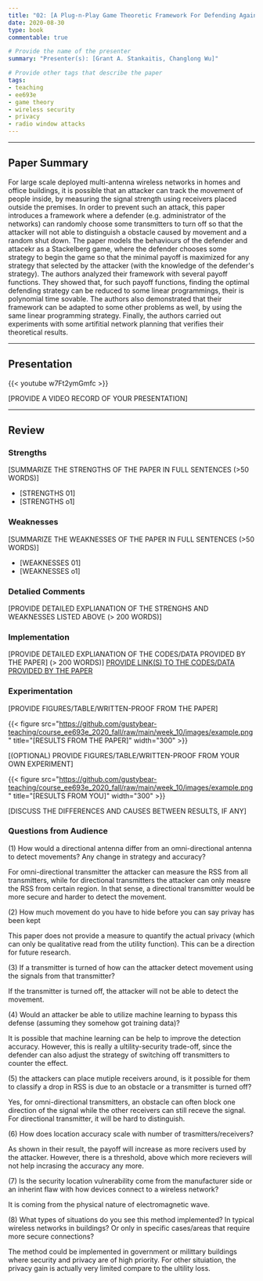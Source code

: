 ```yaml
---
title: "02: [A Plug-n-Play Game Theoretic Framework For Defending Against Radio Window Atacks] by [Pruthuvi Maheshakya Wijewardena, Aditya Bhaskara and Sneha Kumar Kasera]"
date: 2020-08-30
type: book
commentable: true

# Provide the name of the presenter
summary: "Presenter(s): [Grant A. Stankaitis, Changlong Wu]"

# Provide other tags that describe the paper
tags:
- teaching
- ee693e
- game theory
- wireless security
- privacy
- radio window attacks
---
```


***
## Paper Summary
For large scale deployed multi-antenna wireless networks in homes and office buildings, it is possible that an attacker can track the movement of people inside, by measuring the signal strength using receivers placed outside the premises. In order to prevent such an attack, this paper introduces a framework where a defender (e.g. administrator of the networks) can randomly choose some transmitters to turn off so that the attacker will not able to distinguish a obstacle caused by movement and a random shut down. The paper models the behaviours of the defender and attacekr as a Stackelberg game, where the defender chooses some strategy to begin the game so that the minimal payoff is maximized for any strategy that selected by the attacker (with the knowledge of the defender's strategy). The authors analyzed their framework with several payoff functions. They showed that, for such payoff functions, finding the optimal defending strategy can be reduced to some linear programmings, their is polynomial time sovable. The authors also demonstrated that their framework can be adapted to some other problems as well, by using the same linear programming strategy. Finally, the authors carried out experiments with some artifitial network planning that verifies their theoretical results.
***

## Presentation
{{< youtube w7Ft2ymGmfc >}}

[PROVIDE A VIDEO RECORD OF YOUR PRESENTATION]
***

## Review
### Strengths
[SUMMARIZE THE STRENGTHS OF THE PAPER IN FULL SENTENCES (>50 WORDS)]
- [STRENGTHS 01]
- [STRENGTHS o1]

### Weaknesses
[SUMMARIZE THE WEAKNESSES OF THE PAPER IN FULL SENTENCES (>50 WORDS)]
- [WEAKNESSES 01]
- [WEAKNESSES o1]

### Detalied Comments
[PROVIDE DETAILED EXPLIANATION OF THE STRENGHS AND WEAKNESSES LISTED ABOVE (>
200 WORDS)]

### Implementation
[PROVIDE DETAILED EXPLIANATION OF THE CODES/DATA PROVIDED BY THE PAPER] (>
200 WORDS)]
[PROVIDE LINK(S) TO THE CODES/DATA PROVIDED BY THE PAPER](https://github.com/gustybear-teaching/course_ee693e_2020_fall)

### Experimentation
[PROVIDE FIGURES/TABLE/WRITTEN-PROOF FROM THE PAPER]

{{< figure src="https://github.com/gustybear-teaching/course_ee693e_2020_fall/raw/main/week_10/images/example.png" title="[RESULTS FROM THE PAPER]" width="300" >}}

[(OPTIONAL) PROVIDE FIGURES/TABLE/WRITTEN-PROOF FROM YOUR OWN EXPERIMENT]

{{< figure src="https://github.com/gustybear-teaching/course_ee693e_2020_fall/raw/main/week_10/images/example.png" title="[RESULTS FROM YOU]" width="300" >}}

[DISCUSS THE DIFFERENCES AND CAUSES BETWEEN RESULTS, IF ANY]


### Questions from Audience
(1) How would a directional antenna differ from an omni-directional antenna to detect movements? Any change in strategy and accuracy?

For omni-directional transmitter the attacker can measure the RSS from all transmitters, while for directional transmitters the attacker can only measre the RSS from certain region. In that sense, a directional transmitter would be more secure and harder to detect the movement.

(2) How much movement do you have to hide before you can say privay has been kept

This paper does not provide a measure to quantify the actual privacy (which can only be qualitative read from the utility function). This can be a direction for future research.

(3) If a transmitter is turned of how can the attacker detect movement using the signals from that transmitter?

If the transmitter is turned off, the attacker will not be able to detect the movement.

(4) Would an attacker be able to utilize machine learning to bypass this defense (assuming they somehow got training data)?

It is possible that machine learning can be help to improve the detection accuracy. However, this is really a ultility-security trade-off, since the defender can also adjust the strategy of switching off transmitters to counter the effect.

(5) the attackers can place mutiple receivers around, is it possible for them to classify a drop in RSS is due to an obstacle or a transmitter is turned off?

Yes, for omni-directional transmitters, an obstacle can often block one direction of the signal while the other receivers can still receve the signal. For directional transmitter, it will be hard to distinguish.

(6) How does location accuracy scale with number of trasmitters/receivers?

As shown in their result, the payoff will increase as more recivers used by the attacker. However, there is a threshold, above which more recievers will not help incrasing the accuracy any more.

(7) Is the security location vulnerability come from the manufacturer side or an inherint flaw with how devices connect to a wireless network?

It is coming from the physical nature of electromagnetic wave.

(8) What types of situations do you see this method implemented? In typical wireless networks in buildings? Or only in specific cases/areas that require more secure connections?

The method could be implemented in government or milittary buildings where security and privacy are of high priority. For other situiation, the privacy gain is actually very limited compare to the ultility loss.

